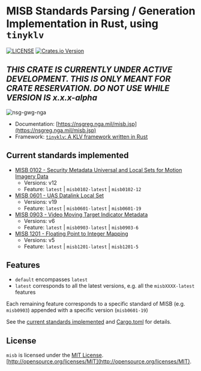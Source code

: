 # MISB Standards Parsing / Generation Implementation in Rust, using `tinyklv`

[![LICENSE](https://img.shields.io/badge/license-MIT-blue.svg)](LICENSE)
[![Crates.io Version](https://img.shields.io/crates/v/misb.svg)](https://crates.io/crates/misb)
<!-- [![Latest Release](https://img.shields.io/github/v/release/arpadav/misb)](https://github.com/arpadav/misb) -->
<!-- [![Coverage Status](https://coveralls.io/repos/github/arpadav/misb/badge.svg?branch=main)](https://coveralls.io/github/arpadav/misb?branch=main) -->

## ***THIS CRATE IS CURRENTLY UNDER ACTIVE DEVELOPMENT. THIS IS ONLY MEANT FOR CRATE RESERVATION. DO NOT USE WHILE VERSION IS x.x.x-alpha***

![nsg-gwg-nga](https://arpadvoros.com/public/misb-crate-banner.png)

* Documentation: [https://nsgreg.nga.mil/misb.jsp](https://nsgreg.nga.mil/misb.jsp)
* Framework: [`tinyklv`: A KLV framework written in Rust](https://crates.io/crates/tinyklv)

## Current standards implemented

* [MISB 0102 - Security Metadata Universal and Local Sets for Motion Imagery Data](./src/misb0102.rs)
  * Versions: v12
  * Feature: `latest` | `misb0102-latest` | `misb0102-12`
* [MISB 0601 - UAS Datalink Local Set](./src/misb0601/mod.rs)
  * Versions: v19
  * Feature: `latest` | `misb0601-latest` | `misb0601-19`
* [MISB 0903 - Video Moving Target Indicator Metadata](./src/misb0903/mod.rs)
  * Versions: v6
  * Feature: `latest` | `misb0903-latest` | `misb0903-6`
* [MISB 1201 - Floating Point to Integer Mapping](./src/misb1201.rs)
  * Versions: v5
  * Feature: `latest` | `misb1201-latest` | `misb1201-5`

## Features

* `default` encompasses `latest`
* `latest` corresponds to all the latest versions, e.g. all the `misbXXXX-latest` features

Each remaining feature corresponds to a specific standard of MISB (e.g. `misb0903`) appended with a specific version (`misb0601-19`)

See the [current standards implemented](#current-standards-implemented) and [Cargo.toml](./Cargo.toml) for details.

<!-- ## Contributing

See [CONTRIBUTING.md](CONTRIBUTING.md) -->

## License

`misb` is licensed under the [MIT License](./LICENSE). [http://opensource.org/licenses/MIT](http://opensource.org/licenses/MIT).
